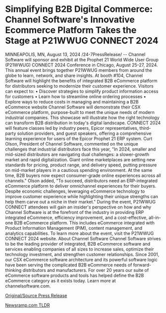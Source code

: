 # Simplifying B2B Digital Commerce: Channel Software's Innovative Ecommerce Platform Takes the Stage at P21WWUG CONNECT 2024

MINNEAPOLIS, MN, August 13, 2024 /24-7PressRelease/ -- Channel Software will sponsor and exhibit at the Prophet 21 World Wide User Group (P21WWUG) CONNECT 2024 Conference in Chicago, August 25-27, 2024. This annual event brings together P21WWUG members from around the globe to learn, network, and share insights.  At booth #104, Channel Software will highlight the benefits of integrated B2B eCommerce platform for distributors seeking to modernize their customer experience.   Visitors can expect to: • Discover strategies to simplify product information access for customers • Learn how to streamline online ordering processes • Explore ways to reduce costs in managing and maintaining a B2B eCommerce website  Channel Software will demonstrate their CSX eCommerce platform, purpose-built to meet the unique needs of modern industrial companies. This showcase will illustrate how the right technology can transform B2B distribution in today's digital landscape.  CONNECT 2024 will feature classes led by industry peers, Epicor representatives, third-party solution providers, and guest speakers, offering a comprehensive learning experience for users of the Epicor Prophet 21 ERP system.  Curt Olson, President of Channel Software, commented on the unique challenges that industrial distributors face this year, "In 2024, smaller and mid-sized distributors are navigating dual challenges: a slower-growth market and rapid digitalization. Giant online marketplaces are setting new standards for pricing, product range, and delivery speed, putting pressure on mid-market players in a cautious spending environment. At the same time, B2B buyers now expect consumer-grade online experiences across all channels."  Olson added, "To succeed, distributors need an ERP-integrated eCommerce platform to deliver omnichannel experiences for their buyers. Despite economic challenges, leveraging eCommerce technology to improve customer experience while highlighting their unique strengths can help them carve out a niche in their market."  During the event, P21WWUG CONNECT attendees will gain an insider's perspective on how and why Channel Software is at the forefront of the industry in providing ERP integrated eCommerce, efficiency improvement, and a cost-effective, all-in-one B2B eCommerce platform. This includes eCommerce integrated with Product Information Management (PIM), content management, and analytics capabilities.  To learn more about the event, visit the P21WWUG CONNECT 2024 website.  About Channel Software Channel Software strives to be the leading provider of integrated, B2B eCommerce software and services enabling companies of all sizes to increase sales, optimize their technology investment, and strengthen customer relationships. Since 2001, our CSX eCommerce software architecture and its powerful software logic have been serving the complicated B2B eCommerce needs of forward-thinking distributors and manufacturers. For over 20 years our suite of eCommerce software products and tools has helped define the B2B eCommerce category as it exists today. Learn more at channelsoftware.com. 

[Original/Source Press Release](https://www.24-7pressrelease.com/press-release/513355/simplifying-b2b-digital-commerce-channel-softwares-innovative-ecommerce-platform-takes-the-stage-at-p21wwug-connect-2024) 

[Newsramp.com TLDR](https://newsramp.com/None) 